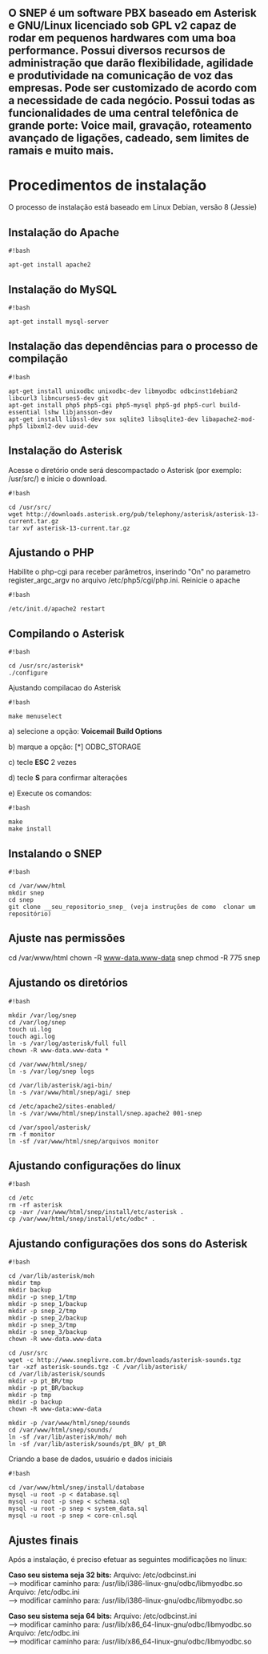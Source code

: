 O SNEP é um software PBX baseado em Asterisk e GNU/Linux licenciado sob GPL v2 capaz de rodar em pequenos hardwares com uma boa performance. 
Possui diversos recursos de administração que darão flexibilidade, agilidade e produtividade na comunicação de voz das empresas. Pode ser customizado de acordo com a necessidade de cada negócio. Possui todas as funcionalidades de uma central telefônica de grande porte: Voice mail, gravação, roteamento avançado de ligações, cadeado, sem limites de ramais e muito mais.
----------
# Procedimentos de instalação #
O processo de instalação está baseado em Linux Debian, versão 8 (Jessie)

## Instalação do Apache ##
```
#!bash

apt-get install apache2
```

## Instalação do MySQL ##
```
#!bash

apt-get install mysql-server
```

## Instalação das dependências para o processo de compilação ##
```
#!bash

apt-get install unixodbc unixodbc-dev libmyodbc odbcinst1debian2 libcurl3 libncurses5-dev git
apt-get install php5 php5-cgi php5-mysql php5-gd php5-curl build-essential lshw libjansson-dev
apt-get install libssl-dev sox sqlite3 libsqlite3-dev libapache2-mod-php5 libxml2-dev uuid-dev
```

## Instalação do Asterisk ##
Acesse o diretório onde será descompactado o Asterisk (por exemplo: /usr/src/) e inicie o download.
```
#!bash

cd /usr/src/
wget http://downloads.asterisk.org/pub/telephony/asterisk/asterisk-13-current.tar.gz
tar xvf asterisk-13-current.tar.gz
```

## Ajustando o PHP ##
Habilite o php-cgi para receber parâmetros, inserindo "On" no parametro register_argc_argv no arquivo /etc/php5/cgi/php.ini.
Reinicie o apache
```
#!bash

/etc/init.d/apache2 restart
```


## Compilando o Asterisk ##
```
#!bash

cd /usr/src/asterisk*
./configure 
```
Ajustando compilacao do Asterisk

```
#!bash

make menuselect
```

a) selecione a opção: **Voicemail Build Options**

b) marque a opção:   [*] ODBC_STORAGE

c) tecle **ESC** 2 vezes

d) tecle **S** para confirmar alterações

e) Execute os comandos:
```
#!bash

make
make install
```

## Instalando o SNEP ##
```
#!bash

cd /var/www/html
mkdir snep
cd snep
git clone __seu_repositorio_snep_ (veja instruções de como  clonar um repositório)
```

## Ajuste nas permissões ##
cd /var/www/html 
chown -R www-data.www-data snep
chmod -R 775 snep

## Ajustando os diretórios ##
```
#!bash

mkdir /var/log/snep
cd /var/log/snep
touch ui.log 
touch agi.log 
ln -s /var/log/asterisk/full full
chown -R www-data.www-data *

cd /var/www/html/snep/
ln -s /var/log/snep logs

cd /var/lib/asterisk/agi-bin/
ln -s /var/www/html/snep/agi/ snep

cd /etc/apache2/sites-enabled/
ln -s /var/www/html/snep/install/snep.apache2 001-snep

cd /var/spool/asterisk/
rm -f monitor
ln -sf /var/www/html/snep/arquivos monitor
```

## Ajustando configurações do linux ##

```
#!bash

cd /etc
rm -rf asterisk
cp -avr /var/www/html/snep/install/etc/asterisk .
cp /var/www/html/snep/install/etc/odbc* .
```

## Ajustando configurações dos sons do Asterisk ##
```
#!bash

cd /var/lib/asterisk/moh
mkdir tmp
mkdir backup
mkdir -p snep_1/tmp
mkdir -p snep_1/backup
mkdir -p snep_2/tmp
mkdir -p snep_2/backup
mkdir -p snep_3/tmp
mkdir -p snep_3/backup
chown -R www-data.www-data 

cd /usr/src
wget -c http://www.sneplivre.com.br/downloads/asterisk-sounds.tgz
tar -xzf asterisk-sounds.tgz -C /var/lib/asterisk/
cd /var/lib/asterisk/sounds
mkdir -p pt_BR/tmp
mkdir -p pt_BR/backup
mkdir -p tmp
mkdir -p backup
chown -R www-data:www-data 

mkdir -p /var/www/html/snep/sounds
cd /var/www/html/snep/sounds/
ln -sf /var/lib/asterisk/moh/ moh
ln -sf /var/lib/asterisk/sounds/pt_BR/ pt_BR
```

Criando a base de dados, usuário e dados iniciais
```
#!bash

cd /var/www/html/snep/install/database
mysql -u root -p < database.sql
mysql -u root -p snep < schema.sql
mysql -u root -p snep < system_data.sql
mysql -u root -p snep < core-cnl.sql
```

## Ajustes finais ##
Após a instalação, é preciso efetuar as seguintes modificações no linux:

**Caso seu sistema seja 32 bits:**
Arquivo: /etc/odbcinst.ini	
  --> modificar caminho para: /usr/lib/i386-linux-gnu/odbc/libmyodbc.so
Arquivo: /etc/odbc.ini	
  --> modificar caminho para: /usr/lib/i386-linux-gnu/odbc/libmyodbc.so

 

**Caso seu sistema seja 64 bits:**
Arquivo: /etc/odbcinst.ini  
  --> modificar caminho para: /usr/lib/x86_64-linux-gnu/odbc/libmyodbc.so
Arquivo: /etc/odbc.ini	   
  --> modificar caminho para: /usr/lib/x86_64-linux-gnu/odbc/libmyodbc.so